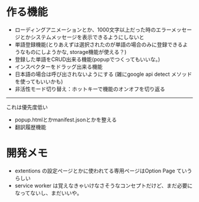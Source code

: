 # 作る機能

- ローディングアニメーションとか、1000文字以上だった時のエラーメッセージとかシステムメッセージを表示できるようにしないと
- 単語登録機能(とりあえずは選択されたのが単語の場合のみに登録できるようなものにしようかな, storage機能が使える？)
- 登録した単語をCRUD出来る機能(popupでつくってもいいな。)
- インスペクターをドラッグ出来る機能
- 日本語の場合は呼び出されないようにする (雑にgoogle api detect メソッドを使ってもいいかも)
- 非活性モード切り替え：ホットキーで機能のオンオフを切り返る
--- 
これは優先度低い
- popup.htmlとかmanifest.jsonとかを整える
- 翻訳履歴機能


# 開発メモ

- extentions の設定ページとかに使われてる専用ページはOption Page ていうらしい
- service worker は覚えなきゃいけなさそうなコンセプトだけど、まだ必要になってないし、まだいいや。
